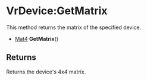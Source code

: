 # VrDevice:GetMatrix

This method returns the matrix of the specified device.

- [Mat4](Mat4.md) **GetMatrix**()

## Returns

Returns the device's 4x4 matrix.
